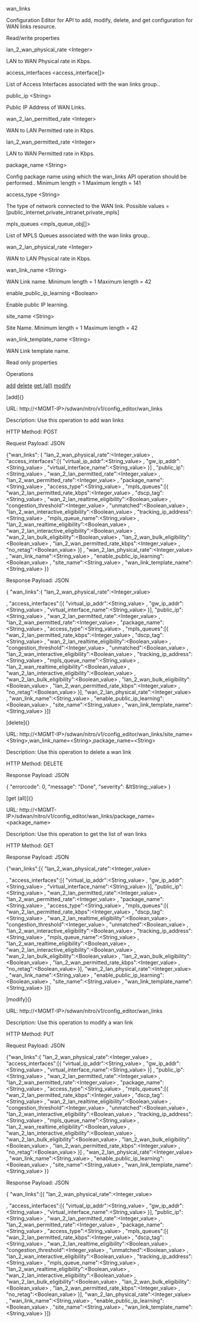 wan\_links

Configuration Editor for API to add, modify, delete, and get configuration for WAN links resource.

Read/write properties

lan\_2\_wan\_physical\_rate &lt;Integer&gt;

LAN to WAN Physical rate in Kbps.

access\_interfaces &lt;access\_interface\[\]&gt;

List of Access Interfaces associated with the wan links group..

public\_ip &lt;String&gt;

Public IP Address of WAN Links.

wan\_2\_lan\_permitted\_rate &lt;Integer&gt;

WAN to LAN Permitted rate in Kbps.

lan\_2\_wan\_permitted\_rate &lt;Integer&gt;

LAN to WAN Permitted rate in Kbps.

package\_name &lt;String&gt;

Config package name using which the wan\_links API operation should be performed.. Minimum length = 1 Maximum length = 141

access\_type &lt;String&gt;

The type of network connected to the WAN link. Possible values = \[public\_internet,private\_intranet,private\_mpls\]

mpls\_queues &lt;mpls\_queue\_obj\[\]&gt;

List of MPLS Queues associated with the wan links group..

wan\_2\_lan\_physical\_rate &lt;Integer&gt;

WAN to LAN Physical rate in Kbps.

wan\_link\_name &lt;String&gt;

WAN Link name. Minimum length = 1 Maximum length = 42

enable\_public\_ip\_learning &lt;Boolean&gt;

Enable public IP learning.

site\_name &lt;String&gt;

Site Name. Minimum length = 1 Maximum length = 42

wan\_link\_template\_name &lt;String&gt;

WAN Link template name.

Read only properties

Operations

[add](#add) [delete](#delete) [get (all)](#get_all) [modify](#modify)

[add]{}

URL: http://&lt;MGMT-IP&gt;/sdwan/nitro/v1/config\_editor/wan\_links

Description: Use this operation to add wan links

HTTP Method: POST

Request Payload: JSON

{"wan\_links": { "lan\_2\_wan\_physical\_rate":&lt;Integer\_value&gt; , "access\_interfaces":\[{ "virtual\_ip\_addr":&lt;String\_value&gt; , "gw\_ip\_addr":&lt;String\_value&gt; , "virtual\_interface\_name":&lt;String\_value&gt; }\] , "public\_ip":&lt;String\_value&gt; , "wan\_2\_lan\_permitted\_rate":&lt;Integer\_value&gt; , "lan\_2\_wan\_permitted\_rate":&lt;Integer\_value&gt; , "package\_name":&lt;String\_value&gt; , "access\_type":&lt;String\_value&gt; , "mpls\_queues":\[{ "wan\_2\_lan\_permitted\_rate\_kbps":&lt;Integer\_value&gt; , "dscp\_tag":&lt;String\_value&gt; , "wan\_2\_lan\_realtime\_eligibility":&lt;Boolean\_value&gt; , "congestion\_threshold":&lt;Integer\_value&gt; , "unmatched":&lt;Boolean\_value&gt; , "lan\_2\_wan\_interactive\_eligibility":&lt;Boolean\_value&gt; , "tracking\_ip\_address":&lt;String\_value&gt; , "mpls\_queue\_name":&lt;String\_value&gt; , "lan\_2\_wan\_realtime\_eligibility":&lt;Boolean\_value&gt; , "wan\_2\_lan\_interactive\_eligibility":&lt;Boolean\_value&gt; , "wan\_2\_lan\_bulk\_eligibility":&lt;Boolean\_value&gt; , "lan\_2\_wan\_bulk\_eligibility":&lt;Boolean\_value&gt; , "lan\_2\_wan\_permitted\_rate\_kbps":&lt;Integer\_value&gt; , "no\_retag":&lt;Boolean\_value&gt; }\] , "wan\_2\_lan\_physical\_rate":&lt;Integer\_value&gt; , "wan\_link\_name":&lt;String\_value&gt; , "enable\_public\_ip\_learning":&lt;Boolean\_value&gt; , "site\_name":&lt;String\_value&gt; , "wan\_link\_template\_name":&lt;String\_value&gt; }}

Response Payload: JSON

{ "wan\_links":{ "lan\_2\_wan\_physical\_rate":&lt;Integer\_value&gt;

, "access\_interfaces":\[{ "virtual\_ip\_addr":&lt;String\_value&gt; , "gw\_ip\_addr":&lt;String\_value&gt; , "virtual\_interface\_name":&lt;String\_value&gt; }\], "public\_ip":&lt;String\_value&gt; , "wan\_2\_lan\_permitted\_rate":&lt;Integer\_value&gt; , "lan\_2\_wan\_permitted\_rate":&lt;Integer\_value&gt; , "package\_name":&lt;String\_value&gt; , "access\_type":&lt;String\_value&gt; , "mpls\_queues":\[{ "wan\_2\_lan\_permitted\_rate\_kbps":&lt;Integer\_value&gt; , "dscp\_tag":&lt;String\_value&gt; , "wan\_2\_lan\_realtime\_eligibility":&lt;Boolean\_value&gt; , "congestion\_threshold":&lt;Integer\_value&gt; , "unmatched":&lt;Boolean\_value&gt; , "lan\_2\_wan\_interactive\_eligibility":&lt;Boolean\_value&gt; , "tracking\_ip\_address":&lt;String\_value&gt; , "mpls\_queue\_name":&lt;String\_value&gt; , "lan\_2\_wan\_realtime\_eligibility":&lt;Boolean\_value&gt; , "wan\_2\_lan\_interactive\_eligibility":&lt;Boolean\_value&gt; , "wan\_2\_lan\_bulk\_eligibility":&lt;Boolean\_value&gt; , "lan\_2\_wan\_bulk\_eligibility":&lt;Boolean\_value&gt; , "lan\_2\_wan\_permitted\_rate\_kbps":&lt;Integer\_value&gt; , "no\_retag":&lt;Boolean\_value&gt; }\], "wan\_2\_lan\_physical\_rate":&lt;Integer\_value&gt; , "wan\_link\_name":&lt;String\_value&gt; , "enable\_public\_ip\_learning":&lt;Boolean\_value&gt; , "site\_name":&lt;String\_value&gt; , "wan\_link\_template\_name":&lt;String\_value&gt; }\]}

[delete]{}

URL: http://&lt;MGMT-IP&gt;/sdwan/nitro/v1/config\_editor/wan\_links/site\_name=&lt;String&gt;,wan\_link\_name=&lt;String&gt;,package\_name=&lt;String&gt;

Description: Use this operation to delete a wan link

HTTP Method: DELETE

Response Payload: JSON

{ "errorcode": 0, "message": "Done", "severity": &ltString;\_value&gt; }

[get (all)]{}

URL: http://&lt;MGMT-IP&gt;/sdwan/nitro/v1/config\_editor/wan\_links/package\_name=&lt;package\_name&gt;

Description: Use this operation to get the list of wan links

HTTP Method: GET

Response Payload: JSON

{"wan\_links":\[{ "lan\_2\_wan\_physical\_rate":&lt;Integer\_value&gt;

, "access\_interfaces":\[{ "virtual\_ip\_addr":&lt;String\_value&gt; , "gw\_ip\_addr":&lt;String\_value&gt; , "virtual\_interface\_name":&lt;String\_value&gt; }\], "public\_ip":&lt;String\_value&gt; , "wan\_2\_lan\_permitted\_rate":&lt;Integer\_value&gt; , "lan\_2\_wan\_permitted\_rate":&lt;Integer\_value&gt; , "package\_name":&lt;String\_value&gt; , "access\_type":&lt;String\_value&gt; , "mpls\_queues":\[{ "wan\_2\_lan\_permitted\_rate\_kbps":&lt;Integer\_value&gt; , "dscp\_tag":&lt;String\_value&gt; , "wan\_2\_lan\_realtime\_eligibility":&lt;Boolean\_value&gt; , "congestion\_threshold":&lt;Integer\_value&gt; , "unmatched":&lt;Boolean\_value&gt; , "lan\_2\_wan\_interactive\_eligibility":&lt;Boolean\_value&gt; , "tracking\_ip\_address":&lt;String\_value&gt; , "mpls\_queue\_name":&lt;String\_value&gt; , "lan\_2\_wan\_realtime\_eligibility":&lt;Boolean\_value&gt; , "wan\_2\_lan\_interactive\_eligibility":&lt;Boolean\_value&gt; , "wan\_2\_lan\_bulk\_eligibility":&lt;Boolean\_value&gt; , "lan\_2\_wan\_bulk\_eligibility":&lt;Boolean\_value&gt; , "lan\_2\_wan\_permitted\_rate\_kbps":&lt;Integer\_value&gt; , "no\_retag":&lt;Boolean\_value&gt; }\], "wan\_2\_lan\_physical\_rate":&lt;Integer\_value&gt; , "wan\_link\_name":&lt;String\_value&gt; , "enable\_public\_ip\_learning":&lt;Boolean\_value&gt; , "site\_name":&lt;String\_value&gt; , "wan\_link\_template\_name":&lt;String\_value&gt; }\]}

[modify]{}

URL: http://&lt;MGMT-IP&gt;/sdwan/nitro/v1/config\_editor/wan\_links

Description: Use this operation to modify a wan link

HTTP Method: PUT

Request Payload: JSON

{"wan\_links":{ "lan\_2\_wan\_physical\_rate":&lt;Integer\_value&gt; , "access\_interfaces":\[{ "virtual\_ip\_addr":&lt;String\_value&gt; , "gw\_ip\_addr":&lt;String\_value&gt; , "virtual\_interface\_name":&lt;String\_value&gt; }\] , "public\_ip":&lt;String\_value&gt; , "wan\_2\_lan\_permitted\_rate":&lt;Integer\_value&gt; , "lan\_2\_wan\_permitted\_rate":&lt;Integer\_value&gt; , "package\_name":&lt;String\_value&gt; , "access\_type":&lt;String\_value&gt; , "mpls\_queues":\[{ "wan\_2\_lan\_permitted\_rate\_kbps":&lt;Integer\_value&gt; , "dscp\_tag":&lt;String\_value&gt; , "wan\_2\_lan\_realtime\_eligibility":&lt;Boolean\_value&gt; , "congestion\_threshold":&lt;Integer\_value&gt; , "unmatched":&lt;Boolean\_value&gt; , "lan\_2\_wan\_interactive\_eligibility":&lt;Boolean\_value&gt; , "tracking\_ip\_address":&lt;String\_value&gt; , "mpls\_queue\_name":&lt;String\_value&gt; , "lan\_2\_wan\_realtime\_eligibility":&lt;Boolean\_value&gt; , "wan\_2\_lan\_interactive\_eligibility":&lt;Boolean\_value&gt; , "wan\_2\_lan\_bulk\_eligibility":&lt;Boolean\_value&gt; , "lan\_2\_wan\_bulk\_eligibility":&lt;Boolean\_value&gt; , "lan\_2\_wan\_permitted\_rate\_kbps":&lt;Integer\_value&gt; , "no\_retag":&lt;Boolean\_value&gt; }\] , "wan\_2\_lan\_physical\_rate":&lt;Integer\_value&gt; , "wan\_link\_name":&lt;String\_value&gt; , "enable\_public\_ip\_learning":&lt;Boolean\_value&gt; , "site\_name":&lt;String\_value&gt; , "wan\_link\_template\_name":&lt;String\_value&gt; }}

Response Payload: JSON

{ "wan\_links":\[{ "lan\_2\_wan\_physical\_rate":&lt;Integer\_value&gt;

, "access\_interfaces":\[{ "virtual\_ip\_addr":&lt;String\_value&gt; , "gw\_ip\_addr":&lt;String\_value&gt; , "virtual\_interface\_name":&lt;String\_value&gt; }\], "public\_ip":&lt;String\_value&gt; , "wan\_2\_lan\_permitted\_rate":&lt;Integer\_value&gt; , "lan\_2\_wan\_permitted\_rate":&lt;Integer\_value&gt; , "package\_name":&lt;String\_value&gt; , "access\_type":&lt;String\_value&gt; , "mpls\_queues":\[{ "wan\_2\_lan\_permitted\_rate\_kbps":&lt;Integer\_value&gt; , "dscp\_tag":&lt;String\_value&gt; , "wan\_2\_lan\_realtime\_eligibility":&lt;Boolean\_value&gt; , "congestion\_threshold":&lt;Integer\_value&gt; , "unmatched":&lt;Boolean\_value&gt; , "lan\_2\_wan\_interactive\_eligibility":&lt;Boolean\_value&gt; , "tracking\_ip\_address":&lt;String\_value&gt; , "mpls\_queue\_name":&lt;String\_value&gt; , "lan\_2\_wan\_realtime\_eligibility":&lt;Boolean\_value&gt; , "wan\_2\_lan\_interactive\_eligibility":&lt;Boolean\_value&gt; , "wan\_2\_lan\_bulk\_eligibility":&lt;Boolean\_value&gt; , "lan\_2\_wan\_bulk\_eligibility":&lt;Boolean\_value&gt; , "lan\_2\_wan\_permitted\_rate\_kbps":&lt;Integer\_value&gt; , "no\_retag":&lt;Boolean\_value&gt; }\], "wan\_2\_lan\_physical\_rate":&lt;Integer\_value&gt; , "wan\_link\_name":&lt;String\_value&gt; , "enable\_public\_ip\_learning":&lt;Boolean\_value&gt; , "site\_name":&lt;String\_value&gt; , "wan\_link\_template\_name":&lt;String\_value&gt; }\]}
